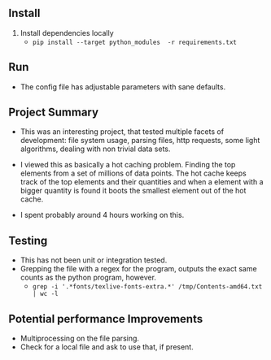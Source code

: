 ## Install
1. Install dependencies locally
    * `pip install --target python_modules  -r requirements.txt`

## Run
* The config file has adjustable parameters with sane defaults.

## Project Summary
* This was an interesting project, that tested multiple facets of development:
 file system usage, parsing files, http requests, some light algorithms,
 dealing with non trivial data sets. 
 
* I viewed this as basically a hot caching problem. 
 Finding the top elements from a set of millions of data points.
 The hot cache keeps track of the top elements and their quantities and 
 when a element with a bigger quantity is found it boots the smallest element 
 out of the hot cache.

* I spent probably around 4 hours working on this.

## Testing
* This has not been unit or integration tested.
* Grepping the file with a regex for the program, outputs the exact same counts as the python program, however.
    * `grep -i '.*fonts/texlive-fonts-extra.*' /tmp/Contents-amd64.txt | wc -l`

## Potential performance Improvements
* Multiprocessing on the file parsing.   
* Check for a local file and ask to use that, if present. 
